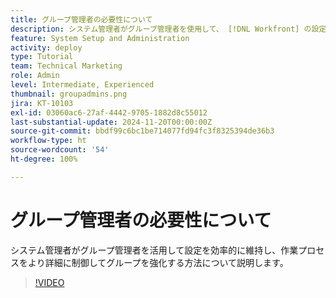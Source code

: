 ```yaml
---
title: グループ管理者の必要性について
description: システム管理者がグループ管理者を使用して、 [!DNL Workfront] の設定を維持しながら、グループが作業をより詳細に制御できるようにする方法を説明します。
feature: System Setup and Administration
activity: deploy
type: Tutorial
team: Technical Marketing
role: Admin
level: Intermediate, Experienced
thumbnail: groupadmins.png
jira: KT-10103
exl-id: 03060ac6-27af-4442-9705-1882d8c55012
last-substantial-update: 2024-11-20T00:00:00Z
source-git-commit: bbdf99c6bc1be714077fd94fc3f8325394de36b3
workflow-type: ht
source-wordcount: '54'
ht-degree: 100%

---
```


# グループ管理者の必要性について

システム管理者がグループ管理者を活用して設定を効率的に維持し、作業プロセスをより詳細に制御してグループを強化する方法について説明します。

>[!VIDEO](https://video.tv.adobe.com/v/3439324/?quality=12&learn=on&enablevpops=1&captions=jpn)


